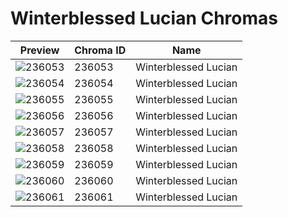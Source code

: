 # Winterblessed Lucian Chromas

| Preview | Chroma ID | Name |
|---------|-----------|------|
| ![236053](https://raw.communitydragon.org/latest/plugins/rcp-be-lol-game-data/global/default/v1/champion-chroma-images/236/236053.png) | 236053 | Winterblessed Lucian |
| ![236054](https://raw.communitydragon.org/latest/plugins/rcp-be-lol-game-data/global/default/v1/champion-chroma-images/236/236054.png) | 236054 | Winterblessed Lucian |
| ![236055](https://raw.communitydragon.org/latest/plugins/rcp-be-lol-game-data/global/default/v1/champion-chroma-images/236/236055.png) | 236055 | Winterblessed Lucian |
| ![236056](https://raw.communitydragon.org/latest/plugins/rcp-be-lol-game-data/global/default/v1/champion-chroma-images/236/236056.png) | 236056 | Winterblessed Lucian |
| ![236057](https://raw.communitydragon.org/latest/plugins/rcp-be-lol-game-data/global/default/v1/champion-chroma-images/236/236057.png) | 236057 | Winterblessed Lucian |
| ![236058](https://raw.communitydragon.org/latest/plugins/rcp-be-lol-game-data/global/default/v1/champion-chroma-images/236/236058.png) | 236058 | Winterblessed Lucian |
| ![236059](https://raw.communitydragon.org/latest/plugins/rcp-be-lol-game-data/global/default/v1/champion-chroma-images/236/236059.png) | 236059 | Winterblessed Lucian |
| ![236060](https://raw.communitydragon.org/latest/plugins/rcp-be-lol-game-data/global/default/v1/champion-chroma-images/236/236060.png) | 236060 | Winterblessed Lucian |
| ![236061](https://raw.communitydragon.org/latest/plugins/rcp-be-lol-game-data/global/default/v1/champion-chroma-images/236/236061.png) | 236061 | Winterblessed Lucian |